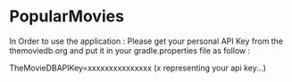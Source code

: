 # PopularMovies

In Order to use the application : 
Please get your personal API Key from the themoviedb.org
and put it in your gradle.properties file as follow :

TheMovieDBAPIKey=xxxxxxxxxxxxxxx    (x representing your api key...)
